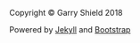 <p>Copyright © Garry Shield 2018 </p>
<p>Powered by <a href="https://github.com/jekyll/jekyll" target="_blank">Jekyll</a> and <a href="https://github.com/twbs/bootstrap" target="_blank">Bootstrap</a></p>